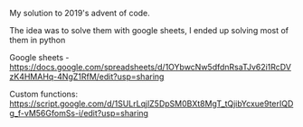 My solution to 2019's advent of code.

The idea was to solve them with google sheets, I ended up solving most of them in python

Google sheets - https://docs.google.com/spreadsheets/d/1OYbwcNw5dfdnRsaTJv62i1RcDVzK4HMAHq-4NgZ1RfM/edit?usp=sharing

Custom functions: https://script.google.com/d/1SULrLqjlZ5DpSM0BXt8MgT_tQjibYcxue9terIQDg_f-vM56GfomSs-i/edit?usp=sharing
